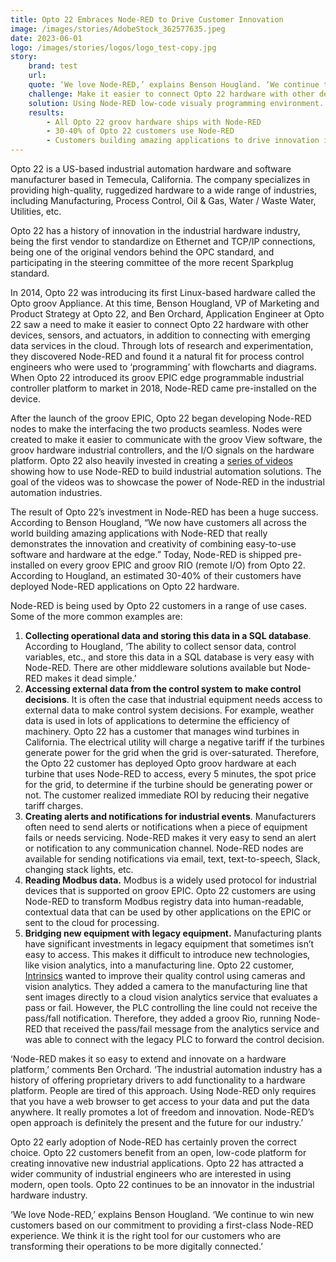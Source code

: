 ```yaml
---
title: Opto 22 Embraces Node-RED to Drive Customer Innovation
image: /images/stories/AdobeStock_362577635.jpeg
date: 2023-06-01
logo: /images/stories/logos/logo_test-copy.jpg
story:
    brand: test
    url:
    quote: ‘We love Node-RED,’ explains Benson Hougland. ‘We continue to win new customers based on our commitment to providing a first-class Node-RED experience. We think it is the right tool for our customers who are transforming their operations to be more digitally connected.’
    challenge: Make it easier to connect Opto 22 hardware with other devices, sensors, and actuators, in addition to connecting with emerging data services in the cloud. 
    solution: Using Node-RED low-code visualy programming environment.
    results:
        - All Opto 22 groov hardware ships with Node-RED
        - 30-40% of Opto 22 customers use Node-RED
        - Customers building amazing applications to drive innovation in industry
---
```


Opto 22 is a US-based industrial automation hardware and software manufacturer based in Temecula, California. The company specializes in providing high-quality, ruggedized hardware to a wide range of industries, including Manufacturing, Process Control, Oil & Gas, Water / Waste Water, Utilities, etc.  

<!--more-->

Opto 22 has a history of innovation in the industrial hardware industry, being the first vendor to standardize on Ethernet and TCP/IP connections, being one of the original vendors behind the OPC standard, and participating in the steering committee of the more recent Sparkplug standard.

In 2014, Opto 22 was introducing its first Linux-based hardware called the Opto groov Appliance. At this time, Benson Hougland, VP of Marketing and Product Strategy at Opto 22, and Ben Orchard, Application Engineer at Opto 22 saw a need to make it easier to connect Opto 22 hardware with other devices, sensors, and actuators, in addition to connecting with emerging data services in the cloud. Through lots of research and experimentation, they discovered Node-RED and found it a natural fit for process control engineers who were used to ‘programming’ with flowcharts and diagrams. When Opto 22 introduced its groov EPIC edge programmable industrial controller platform to market in 2018, Node-RED came pre-installed on the device. 

After the launch of the groov EPIC, Opto 22 began developing Node-RED nodes to make the interfacing the two products seamless. Nodes were created to make it easier to communicate with the groov View software, the groov hardware industrial controllers, and the I/O signals on the hardware platform. Opto 22 also heavily invested in creating a [series of videos](https://opto22.com/support/resources-tools/videos/playlist-node-red-workshops) showing how to use Node-RED to build industrial automation solutions. The goal of the videos was to showcase the power of Node-RED in the industrial automation industries. 

The result of Opto 22’s investment in Node-RED has been a huge success. According to Benson Hougland, “We now have customers all across the world building amazing applications with Node-RED that really demonstrates the innovation and creativity of combining easy-to-use software and hardware at the edge.”  Today, Node-RED is shipped pre-installed on every groov EPIC and groov RIO (remote I/O) from Opto 22. According to Hougland, an estimated 30-40% of their customers have deployed Node-RED applications on Opto 22 hardware.

Node-RED is being used by Opto 22 customers in a range of use cases. Some of the more common examples are:

1. **Collecting operational data and storing this data in a SQL database**. According to Hougland, ‘The ability to collect sensor data, control variables, etc., and store this data in a SQL database is very easy with Node-RED. There are other middleware solutions available but Node-RED makes it dead simple.’
2. **Accessing external data from the control system to make control decisions**. It is often the case that industrial equipment needs access to external data to make control system decisions. For example, weather data is used in lots of applications to determine the efficiency of machinery. Opto 22 has a customer that manages wind turbines in California. The electrical utility will charge a negative tariff if the turbines generate power for the grid when the grid is over-saturated. Therefore, the Opto 22 customer has deployed Opto groov hardware at each turbine that uses Node-RED to access, every 5 minutes, the spot price for the grid, to determine if the turbine should be generating power or not. The customer realized immediate ROI by reducing their negative tariff charges.
3. **Creating alerts and notifications for industrial events**. Manufacturers often need to send alerts or notifications when a piece of equipment fails or needs servicing. Node-RED makes it very easy to send an alert or notification to any communication channel. Node-RED nodes are available for sending notifications via email, text, text-to-speech, Slack, changing stack lights, etc.
4. **Reading Modbus data.** Modbus is a widely used protocol for industrial devices that is supported on groov EPIC. Opto 22 customers are using Node-RED to transform Modbus registry data into human-readable, contextual data that can be used by other applications on the EPIC or sent to the cloud for processing. 
5. **Bridging new equipment with legacy equipment.** Manufacturing plants have significant investments in legacy equipment that sometimes isn’t easy to access. This makes it difficult to introduce new technologies, like vision analytics, into a manufacturing line. Opto 22 customer, [Intrinsics](https://opto22.com/products/groov-case-studies/case-study-intrinsics) wanted to improve their quality control using cameras and vision analytics. They added a camera to the manufacturing line that sent images directly to a cloud vision analytics service that evaluates a pass or fail. However, the PLC controlling the line could not receive the pass/fall notification. Therefore, they added a groov Rio, running Node-RED that received the pass/fail message from the analytics service and was able to connect with the legacy PLC to forward the control decision.

‘Node-RED makes it so easy to extend and innovate on a hardware platform,’ comments Ben Orchard. ‘The industrial automation industry has a history of offering proprietary drivers to add functionality to a hardware platform. People are tired of this approach. Using Node-RED only requires that you have a web browser to get access to your data and put the data anywhere. It really promotes a lot of freedom and innovation. Node-RED’s open approach is definitely the present and the future for our industry.’

Opto 22 early adoption of Node-RED has certainly proven the correct choice. Opto 22 customers benefit from an open, low-code platform for creating innovative new industrial applications. Opto 22 has attracted a wider community of industrial engineers who are interested in using modern, open tools. Opto 22 continues to be an innovator in the industrial hardware industry.

‘We love Node-RED,’ explains Benson Hougland. ‘We continue to win new customers based on our commitment to providing a first-class Node-RED experience. We think it is the right tool for our customers who are transforming their operations to be more digitally connected.’
